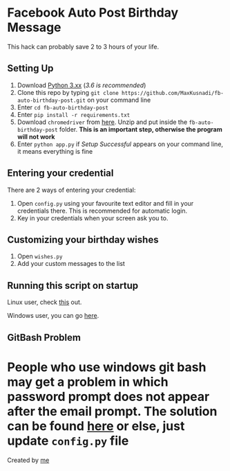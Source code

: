 # Facebook Auto Post Birthday Message

This hack can probably save 2 to 3 hours of your life.

## Setting Up

1. Download [Python 3.xx](https://www.python.org/downloads/) (*3.6 is recommended*)
2. Clone this repo by typing `git clone https://github.com/MaxKusnadi/fb-auto-birthday-post.git` on your command line
3. Enter `cd fb-auto-birthday-post`
4. Enter `pip install -r requirements.txt`
5. Download `chromedriver` from [here](https://sites.google.com/a/chromium.org/chromedriver/downloads). Unzip and put inside the `fb-auto-birthday-post` folder. **This is an important step, otherwise the program will not work**
6. Enter `python app.py` if *Setup Successful* appears on your command line, it means everything is fine

## Entering your credential

There are 2 ways of entering your credential:

1. Open `config.py` using your favourite text editor and fill in your credentials there. This is recommended for automatic login.
2. Key in your credentials when your screen ask you to.

## Customizing your birthday wishes

1. Open `wishes.py`
2. Add your custom messages to the list

## Running this script on startup

Linux user, check [this](http://askubuntu.com/questions/814/how-to-run-scripts-on-start-up) out.

Windows user, you can go [here](https://www.howtogeek.com/138159/how-to-enable-programs-and-custom-scripts-to-run-at-boot/).

## GitBash Problem

People who use windows git bash may get a problem in which password prompt does not appear after the email prompt. The solution can be found [here](http://stackoverflow.com/questions/32597209/python-not-working-in-the-command-line-of-git-bash) or else, just update `config.py` file
===

Created by [me](https://maxkusnadi.github.io)
